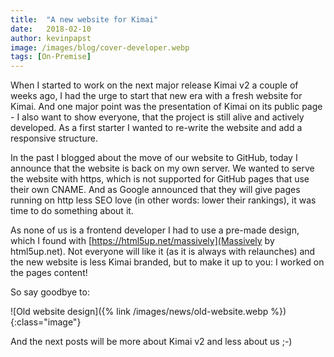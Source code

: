 ```yaml
---
title:  "A new website for Kimai"
date:   2018-02-10
author: kevinpapst
image: /images/blog/cover-developer.webp
tags: [On-Premise]
---
```


When I started to work on the next major release Kimai v2 a couple of weeks ago, I had the urge to start that new era with a fresh website for Kimai. 
And one major point was the presentation of Kimai on its public page - I also want to show everyone, that the project is still alive and actively developed.
As a first starter I wanted to re-write the website and add a responsive structure.

In the past I blogged about the move of our website to GitHub, today I announce that the website is back on my own server.
We wanted to serve the website with https, which is not supported for GitHub pages that use their own CNAME.
And as Google announced that they will give pages running on http less SEO love (in other words: lower their rankings), it was time to do something about it.

As none of us is a frontend developer I had to use a pre-made design, which I found with [https://html5up.net/massively](Massively by html5up.net).
Not everyone will like it (as it is always with relaunches) and the new website is less Kimai branded, but to make it up to you: I worked on the pages content! 

So say goodbye to:

![Old website design]({% link /images/news/old-website.webp %}){:class="image"}

And the next posts will be more about Kimai v2 and less about us ;-)

